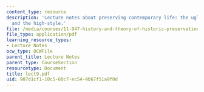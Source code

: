 ```yaml
---
content_type: resource
description: 'Lecture notes about preserving contemporary life: the ugly and ordinary
  and the high-style.'
file: /media/courses/11-947-history-and-theory-of-historic-preservation-spring-2007/907d1cf110c560c7ec544b67f51a9f0d_lect9.pdf
file_type: application/pdf
learning_resource_types:
- Lecture Notes
ocw_type: OCWFile
parent_title: Lecture Notes
parent_type: CourseSection
resourcetype: Document
title: lect9.pdf
uid: 907d1cf1-10c5-60c7-ec54-4b67f51a9f0d
---
```

